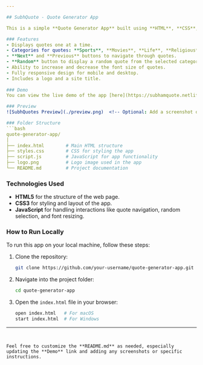 ```yaml
---

## SubhQuote - Quote Generator App

This is a simple **Quote Generator App** built using **HTML**, **CSS**, and **JavaScript**. It allows users to navigate through quotes from different categories, view random quotes, and adjust the font size of the displayed quotes. The app is responsive and designed to work across different screen sizes.

### Features
- Displays quotes one at a time.
- Categories for quotes: **Sports**, **Movies**, **Life**, **Religious**.
- **Next** and **Previous** buttons to navigate through quotes.
- **Random** button to display a random quote from the selected category.
- Ability to increase and decrease the font size of quotes.
- Fully responsive design for mobile and desktop.
- Includes a logo and a site title.
  
### Demo
You can view the live demo of the app [here](https://subhamquote.netlify.app/) (replace with your Netlify link).

### Preview
![SubhQuotes Preview](./preview.png)  <!-- Optional: Add a screenshot of the app here -->

### Folder Structure
```bash
quote-generator-app/
│
├── index.html        # Main HTML structure
├── styles.css        # CSS for styling the app
├── script.js         # JavaScript for app functionality
├── logo.png          # Logo image used in the app
└── README.md         # Project documentation
```

### Technologies Used
- **HTML5** for the structure of the web page.
- **CSS3** for styling and layout of the app.
- **JavaScript** for handling interactions like quote navigation, random selection, and font resizing.

### How to Run Locally
To run this app on your local machine, follow these steps:

1. Clone the repository:
   ```bash
   git clone https://github.com/your-username/quote-generator-app.git
   ```

2. Navigate into the project folder:
   ```bash
   cd quote-generator-app
   ```

3. Open the `index.html` file in your browser:
   ```bash
   open index.html   # For macOS
   start index.html  # For Windows
   ```


---
```


Feel free to customize the **README.md** as needed, especially updating the **Demo** link and adding any screenshots or specific instructions.
